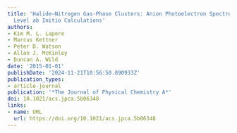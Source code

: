 ```yaml
---
title: 'Halide–Nitrogen Gas-Phase Clusters: Anion Photoelectron Spectroscopy and High
  Level ab Initio Calculations'
authors:
- Kim M. L. Lapere
- Marcus Kettner
- Peter D. Watson
- Allan J. McKinley
- Duncan A. Wild
date: '2015-01-01'
publishDate: '2024-11-21T10:56:50.890933Z'
publication_types:
- article-journal
publication: '*The Journal of Physical Chemistry A*'
doi: 10.1021/acs.jpca.5b06348
links:
- name: URL
  url: https://doi.org/10.1021/acs.jpca.5b06348
---
```

